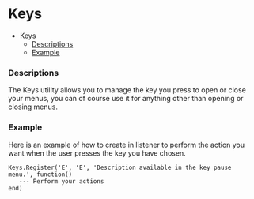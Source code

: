 # Keys

- Keys
    - [Descriptions](#descriptions)
    - [Example](#example)
    
<a name="descriptions"></a>
### Descriptions

The Keys utility allows you to manage the key you press to open or close your menus, you can of course use it for anything other than opening or closing menus.

<a name="example"></a>
### Example

Here is an example of how to create in listener to perform the action you want when the user presses the key you have chosen.

    Keys.Register('E', 'E', 'Description available in the key pause menu.', function()
       --- Perform your actions
    end)
